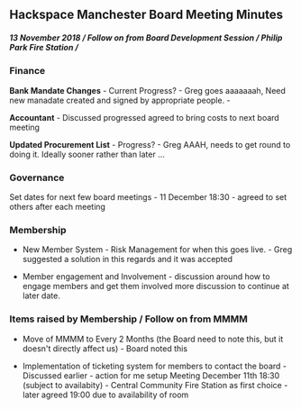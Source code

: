 ﻿
## Hackspace Manchester Board Meeting Minutes
##### 13 November 2018 / Follow on from Board Development Session / Philip Park Fire Station /

### Finance

**Bank Mandate Changes** - Current Progress? -  Greg goes aaaaaaah, Need new manadate created and signed by appropriate people. - 

**Accountant**  - Discussed progressed agreed to bring costs to next board meeting

**Updated Procurement List** - Progress? - Greg AAAH, needs to get round to doing it. Ideally sooner rather than later … 

### Governance 
Set dates for next few board meetings - 11 December 18:30  - agreed to set others after each meeting


### Membership

 - New Member System - Risk Management for when this goes live. - Greg suggested a solution in this regards and it was accepted 
 
 - Member engagement and Involvement - discussion around how to engage
   members and get them involved more discussion to continue at later
   date.

### Items raised by Membership / Follow on from MMMM 

 - Move of MMMM to Every 2 Months (the Board need to note this, but it doesn't directly affect us) - Board noted this
 
 - Implementation of ticketing system for members to contact the board -
   Discussed earlier - action for me setup  Meeting December 11th 18:30 (subject to availabity) - Central Community Fire Station as first choice - later agreed 19:00 due to availability of room 

